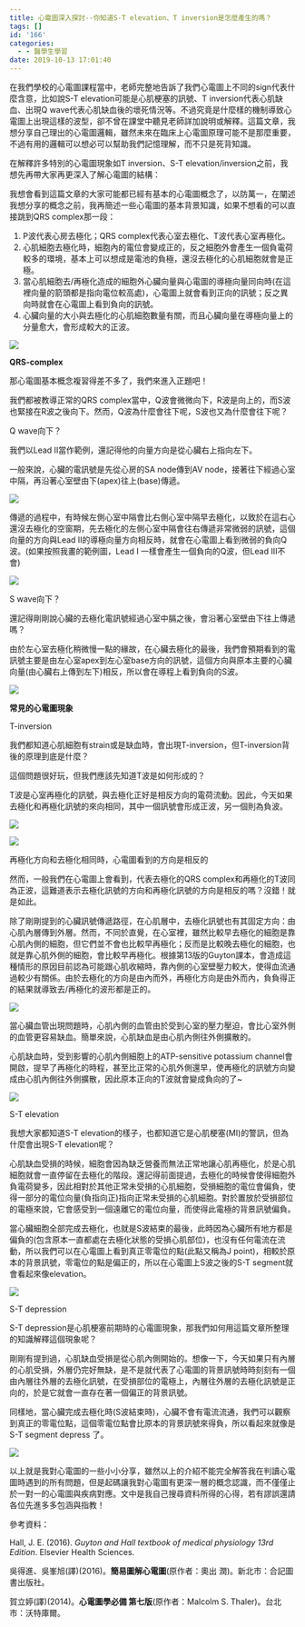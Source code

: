 ```yaml
---
title: 心電圖深入探討--你知道S-T elevation、T inversion是怎麼產生的嗎？
tags: []
id: '166'
categories:
  - - 醫學生學習
date: 2019-10-13 17:01:40
---
```


在我們學校的心電圖課程當中，老師完整地告訴了我們心電圖上不同的sign代表什麼含意，比如說S-T elevation可能是心肌梗塞的訊號、T inversion代表心肌缺血、出現Q wave代表心肌缺血後的壞死情況等。不過究竟是什麼樣的機制導致心電圖上出現這樣的波型，卻不曾在課堂中聽見老師詳加說明或解釋。這篇文章，我想分享自己理出的心電圖邏輯，雖然未來在臨床上心電圖原理可能不是那麼重要，不過有用的邏輯可以想必可以幫助我們記憶理解，而不只是死背知識。

<!-- more -->

在解釋許多特別的心電圖現象如T inversion、S-T elevation/inversion之前，我想先再帶大家再更深入了解心電圖的結構：

我想會看到這篇文章的大家可能都已經有基本的心電圖概念了，以防萬一，在闡述我想分享的概念之前，我再簡述一些心電圖的基本背景知識，如果不想看的可以直接跳到QRS complex那一段：

1.  P波代表心房去極化；QRS complex代表心室去極化、T波代表心室再極化。
2.  心肌細胞去極化時，細胞內的電位會變成正的，反之細胞外會產生一個負電荷較多的環境，基本上可以想成是電池的負極，還沒去極化的心肌細胞就會是正極。
3.  當心肌細胞去/再極化造成的細胞外心臟向量與心電圖的導極向量同向時(在這裡向量的箭頭都是指向電位較高處)，心電圖上就會看到正向的訊號；反之異向時就會在心電圖上看到負向的訊號。
4.  心臟向量的大小與去極化的心肌細胞數量有關，而且心臟向量在導極向量上的分量愈大，會形成較大的正波。

![](http://medcytw.com/wp-content/uploads/2019/10/image-12.png)

**QRS-complex**

那心電圖基本概念複習得差不多了，我們來進入正題吧！

我們都被教導正常的QRS complex當中，Q波會微微向下，R波是向上的，而S波也緊接在R波之後向下。然而，Q波為什麼會往下呢，S波也又為什麼會往下呢？

Q wave向下？

我們以Lead II當作範例，還記得他的向量方向是從心臟右上指向左下。

一般來說，心臟的電訊號是先從心房的SA node傳到AV node，接著往下經過心室中隔，再沿著心室壁由下(apex)往上(base)傳遞。

![](http://medcytw.com/wp-content/uploads/2019/10/image-3.png)

傳遞的過程中，有時候左側心室中隔會比右側心室中隔早去極化，以致於在這右心還沒去極化的空窗期，先去極化的左側心室中隔會往右傳遞非常微弱的訊號，這個向量的方向與Lead II的導極向量方向相反時，就會在心電圖上看到微弱的負向Q波。(如果按照我畫的範例圖，Lead I 一樣會產生一個負向的Q波，但Lead III不會)

![](http://medcytw.com/wp-content/uploads/2019/10/image-4-1024x583.png)

S wave向下？

還記得剛剛說心臟的去極化電訊號經過心室中膈之後，會沿著心室壁由下往上傳遞嗎？

由於左心室去極化稍微慢一點的緣故，在心臟去極化的最後，我們會預期看到的電訊號主要是由左心室apex到左心室base方向的訊號，這個方向與原本主要的心臟向量(由心臟右上傳到左下)相反，所以會在導程上看到負向的S波。

![](http://medcytw.com/wp-content/uploads/2019/10/image-5-1024x579.png)

**常見的心電圖現象**

T-inversion

我們都知道心肌細胞有strain或是缺血時，會出現T-inversion，但T-inversion背後的原理到底是什麼？

這個問題很好玩，但我們應該先知道T波是如何形成的？

T波是心室再極化的訊號，與去極化正好是相反方向的電荷流動。因此，今天如果去極化和再極化訊號的來向相同，其中一個訊號會形成正波，另一個則為負波。

![](http://medcytw.com/wp-content/uploads/2019/10/image-13.png)

![](http://medcytw.com/wp-content/uploads/2019/10/image-14-1024x534.png)

再極化方向和去極化相同時，心電圖看到的方向是相反的

然而，一般我們在心電圖上會看到，代表去極化的QRS complex和再極化的T波同為正波，這難道表示去極化訊號的方向和再極化訊號的方向是相反的嗎？沒錯！就是如此。

除了剛剛提到的心臟訊號傳遞路徑，在心肌層中，去極化訊號也有其固定方向：由心肌內層傳到外層。然而，不同於直覺，在心室裡，雖然比較早去極化的細胞是靠心肌內側的細胞，但它們並不會也比較早再極化；反而是比較晚去極化的細胞，也就是靠心肌外側的細胞，會比較早再極化。根據第13版的Guyton課本，會造成這種情形的原因目前認為可能跟心肌收縮時，靠內側的心室壁壓力較大，使得血流通過較少有關係。由於去極化的方向是由內而外，再極化方向是由外而內，負負得正的結果就導致去/再極化的波形都是正的。

![](http://medcytw.com/wp-content/uploads/2019/10/image-7.png)

當心臟血管出現問題時，心肌內側的血管由於受到心室的壓力壓迫，會比心室外側的血管更容易缺血。簡單來說，心肌缺血是由心肌內側往外側擴散的。

心肌缺血時，受到影響的心肌內側細胞上的ATP-sensitive potassium channel會開啟，提早了再極化的時程，甚至比正常的心肌外側還早，使再極化的訊號方向變成由心肌內側往外側擴散，因此原本正向的T波就會變成負向的了~

![](http://medcytw.com/wp-content/uploads/2019/10/image-8.png)

S-T elevation

我想大家都知道S-T elevation的樣子，也都知道它是心肌梗塞(MI)的警訊，但為什麼會出現S-T elevation呢？

心肌缺血受損的時候，細胞會因為缺乏營養而無法正常地讓心肌再極化，於是心肌細胞就會一直停留在去極化的階段。還記得前面提過，去極化的時候會使得細胞外負電荷變多，因此相對於其他正常未受損的心肌細胞，受損細胞的電位會偏負，使得一部分的電位向量(負指向正)指向正常未受損的心肌細胞。對於置放於受損部位的電極來說，它會感受到一個遠離它的電位向量，而使得此電極的背景訊號偏負。

當心臟細胞全部完成去極化，也就是S波結束的最後，此時因為心臟所有地方都是偏負的(包含原本一直都處在去極化狀態的受損心肌部位)，也沒有任何電流在流動，所以我們可以在心電圖上看到真正零電位的點(此點又稱為J point)，相較於原本的背景訊號，零電位的點是偏正的，所以在心電圖上S波之後的S-T segment就會看起來像elevation。

![](http://medcytw.com/wp-content/uploads/2019/10/image-9-1024x537.png)

S-T depression

S-T depression是心肌梗塞前期時的心電圖現象，那我們如何用這篇文章所整理的知識解釋這個現象呢？

剛剛有提到過，心肌缺血受損是從心肌內側開始的。想像一下，今天如果只有內層的心肌受損，外層仍完好無缺，是不是就代表了心電圖的背景訊號時時刻刻有一個由內層往外層的去極化訊號，在受損部位的電極上，內層往外層的去極化訊號是正向的，於是它就會一直存在著一個偏正的背景訊號。

同樣地，當心臟完成去極化時(S波結束時)，心臟不會有電流流通，我們可以觀察到真正的零電位點，這個零電位點會比原本的背景訊號來得負，所以看起來就像是S-T segment depress 了。

![](http://medcytw.com/wp-content/uploads/2019/10/image-10-1024x543.png)

以上就是我對心電圖的一些小小分享，雖然以上的介紹不能完全解答我在判讀心電圖時遇到的所有問題，但是起碼讓我對心電圖有更深一層的概念認識，而不僅僅止於一對一的心電圖與疾病對應。文中是我自己搜尋資料所得的心得，若有謬誤還請各位先進多多包涵與指教！

參考資料：

Hall, J. E. (2016). _Guyton and Hall textbook of medical physiology 13rd Edition_. Elsevier Health Sciences.

吳得進、吳峯旭(譯)(2016)。**簡易圖解心電圖**(原作者：奧出 潤)。新北市：合記圖書出版社。

賀立婷(譯)(2014)。**心電圖學必備 第七版**(原作者：Malcolm S. Thaler)。台北市：沃特庫爾。